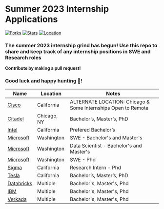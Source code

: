 # Summer 2023 Internship Applications

[![Forks](https://img.shields.io/github/forks/hb0313/Summer2023-Intern?style=social)](https://github.com/hb0313/Summer2023-Intern/fork)
[![Stars](https://img.shields.io/github/stars/hb0313/Summer2023-Intern?style=social)](https://github.com/hb0313/Summer2023-Intern/stargazers)
[![Location](https://img.shields.io/badge/location-US-success)](https://www.google.com/maps/place/United+States/data=!4m2!3m1!1s0x54eab584e432360b:0x1c3bb99243deb742?sa=X&ved=2ahUKEwipmabUlu36AhW-F1kFHUqgDCIQ8gF6BAgJEAE)

### The summer 2023 internship grind has begun! Use this repo to share and keep track of any internship positions in SWE and Research roles

**Contribute by making a pull request!**  

### Good luck and happy hunting :tada:!

| Name  |  Location |  Notes |
|---|---|-------------|
|[Cisco](https://jobs.cisco.com/jobs/ProjectDetail/Full-Stack-Software-Engineer-Intern-Summer-2023-Meraki/1368018) | California | ALTERNATE LOCATION: Chicago & Some Internships Open to Remote |
|[Citadel](https://www.citadelsecurities.com/careers/details/software-engineer-intern-us/) | Chicago, NY | Bachelor’s, Master’s, PhD |
|[Intel](https://jobs.intel.com/job/santa-clara/microsoft-partnerships-engineer-intern/41147/37905519360) | California | Prefered Bachelor’s |
|[Microsoft](https://careers.microsoft.com/students/us/en/job/1388845/Software-Engineering-Intern-Opportunities-for-University-Students-United-States) | Washington | SWE - Bachelor's and Master's |
|[Microsoft](https://careers.microsoft.com/students/us/en/job/1371270/Data-Applied-Sciences-Intern-Opportunities-for-University-Students) | Washington | Data Scientist - Bachelor's and Master's |
|[Microsoft](https://careers.microsoft.com/students/us/en/job/1370686/Software-Engineering-PhD-Intern-Opportunities) | Washington | SWE - Phd |
|[Sigma](https://boards.greenhouse.io/sigmacomputing/jobs/4353710003) | California | Research Intern - Phd |
|[Tesla](https://www.tesla.com/careers/search/job/software-engineering-internship-summer-2023-153316) | California | Bachelor’s, Master’s, PhD |
|[Databricks](https://www.databricks.com/company/careers/open-positions?department=universityrecruiting&location=all) | Multiple | Bachelor's, Master's, Phd |
|[IBM](https://www.ibm.com/employment/#jobs?%23jobs=&job-search=Internship%2520summer) | Multiple | Bachelor's, Master's, Phd |
|[Verkada](https://jobs.lever.co/verkada?department=Engineering&commitment=Intern) | Multiple | Bachelor's, Master's, Phd |






